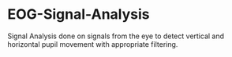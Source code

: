 # EOG-Signal-Analysis
Signal Analysis done on signals from the eye to detect vertical and horizontal pupil movement with appropriate filtering.
